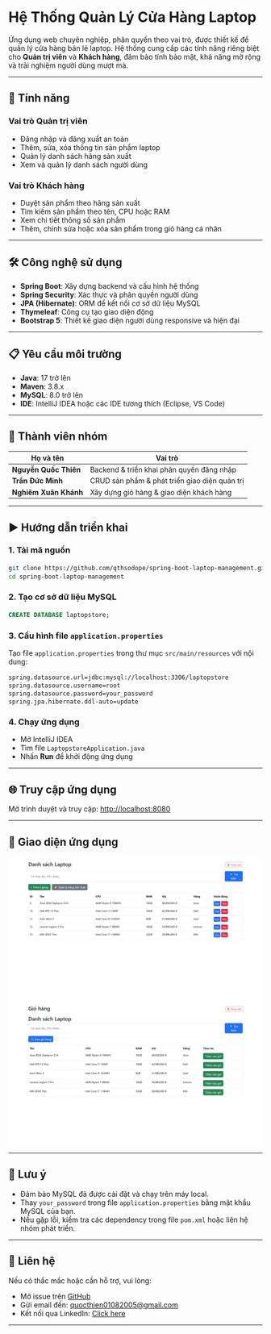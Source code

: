 # Hệ Thống Quản Lý Cửa Hàng Laptop

Ứng dụng web chuyên nghiệp, phân quyền theo vai trò, được thiết kế để quản lý cửa hàng bán lẻ laptop. Hệ thống cung cấp các tính năng riêng biệt cho **Quản trị viên** và **Khách hàng**, đảm bảo tính bảo mật, khả năng mở rộng và trải nghiệm người dùng mượt mà.

---

## 🚀 Tính năng

### Vai trò Quản trị viên
- Đăng nhập và đăng xuất an toàn
- Thêm, sửa, xóa thông tin sản phẩm laptop
- Quản lý danh sách hãng sản xuất
- Xem và quản lý danh sách người dùng

### Vai trò Khách hàng
- Duyệt sản phẩm theo hãng sản xuất
- Tìm kiếm sản phẩm theo tên, CPU hoặc RAM
- Xem chi tiết thông số sản phẩm
- Thêm, chỉnh sửa hoặc xóa sản phẩm trong giỏ hàng cá nhân

---

## 🛠️ Công nghệ sử dụng
- **Spring Boot**: Xây dựng backend và cấu hình hệ thống
- **Spring Security**: Xác thực và phân quyền người dùng
- **JPA (Hibernate)**: ORM để kết nối cơ sở dữ liệu MySQL
- **Thymeleaf**: Công cụ tạo giao diện động
- **Bootstrap 5**: Thiết kế giao diện người dùng responsive và hiện đại

---

## 📋 Yêu cầu môi trường
- **Java**: 17 trở lên
- **Maven**: 3.8.x
- **MySQL**: 8.0 trở lên
- **IDE**: IntelliJ IDEA hoặc các IDE tương thích (Eclipse, VS Code)

---

## 👥 Thành viên nhóm

| Họ và tên             | Vai trò                                    |
|-----------------------|--------------------------------------------|
| **Nguyễn Quốc Thiên** | Backend & triển khai phân quyền đăng nhập  |
| **Trần Đức Minh**     | CRUD sản phẩm & phát triển giao diện quản trị |
| **Nghiêm Xuân Khánh** | Xây dựng giỏ hàng & giao diện khách hàng   |

---

## ▶️ Hướng dẫn triển khai

### 1. Tải mã nguồn
```bash
git clone https://github.com/qthsodope/spring-boot-laptop-management.git
cd spring-boot-laptop-management
```

### 2. Tạo cơ sở dữ liệu MySQL
```sql
CREATE DATABASE laptopstore;
```

### 3. Cấu hình file `application.properties`
Tạo file `application.properties` trong thư mục `src/main/resources` với nội dung:
```properties
spring.datasource.url=jdbc:mysql://localhost:3306/laptopstore
spring.datasource.username=root
spring.datasource.password=your_password
spring.jpa.hibernate.ddl-auto=update
```

### 4. Chạy ứng dụng
- Mở IntelliJ IDEA
- Tìm file `LaptopstoreApplication.java`
- Nhấn **Run** để khởi động ứng dụng

---

## 🌐 Truy cập ứng dụng
Mở trình duyệt và truy cập: [http://localhost:8080](http://localhost:8080)

---

## 📸 Giao diện ứng dụng
![Giao diện Quản trị viên](laptopstore/screenshots/admin.png)
![Giao diện Khách hàng](laptopstore/screenshots/client.png)

---

## 📝 Lưu ý
- Đảm bảo MySQL đã được cài đặt và chạy trên máy local.
- Thay `your_password` trong file `application.properties` bằng mật khẩu MySQL của bạn.
- Nếu gặp lỗi, kiểm tra các dependency trong file `pom.xml` hoặc liên hệ nhóm phát triển.

---

## 📧 Liên hệ
Nếu có thắc mắc hoặc cần hỗ trợ, vui lòng:

- Mở issue trên [GitHub](https://github.com/qthsodope/spring-boot-laptop-management/issues)
- Gửi email đến: [quocthien01082005@gmail.com](mailto:quocthien01082005@gmail.com)
- Kết nối qua LinkedIn: [Click here](https://www.linkedin.com/in/quoc-thien-nguyen/)
---
